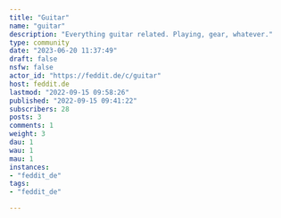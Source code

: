 ```yaml
---
title: "Guitar" 
name: "guitar"
description: "Everything guitar related. Playing, gear, whatever."
type: community
date: "2023-06-20 11:37:49"
draft: false
nsfw: false
actor_id: "https://feddit.de/c/guitar"
host: feddit.de
lastmod: "2022-09-15 09:58:26"
published: "2022-09-15 09:41:22"
subscribers: 28
posts: 3
comments: 1
weight: 3
dau: 1
wau: 1
mau: 1
instances:
- "feddit_de"
tags: 
- "feddit_de"

---
```

